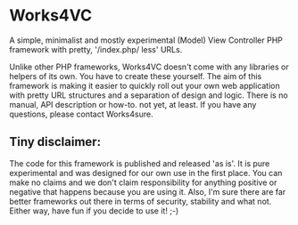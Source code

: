 # Works4VC
A simple, minimalist and mostly experimental (Model) View Controller PHP framework with pretty, '/index.php/ less' URLs.

Unlike other PHP frameworks, Works4VC doesn't come with any libraries or helpers of its own. You have to create these yourself. The aim of this framework is making it easier to quickly roll out your own web application with pretty URL structures and a separation of design and logic. There is no manual, API description or how-to. not yet, at least. If you have any questions, please contact Works4sure.

## Tiny disclaimer:
The code for this framework is published and released 'as is'. It is pure experimental and was designed for our own use in the first place. You can make no claims and we don't claim responsibility for anything positive or negative that happens because you are using it. Also, I'm sure there are far better frameworks out there in terms of security, stability and what not. Either way, have fun if you decide to use it! ;-) 
